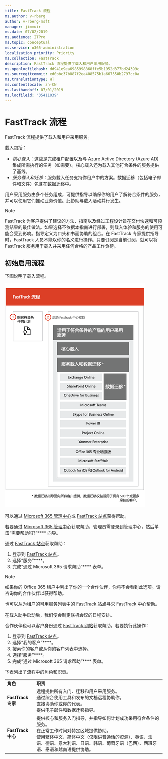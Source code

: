 ```yaml
---
title: FastTrack 流程
ms.author: v-rberg
author: v-rberg-msft
manager: jimmuir
ms.date: 07/02/2019
ms.audience: ITPro
ms.topic: conceptual
ms.service: o365-administration
localization_priority: Priority
ms.collection: FastTrack
description: FastTrack 流程提供了载入和用户采用服务。
ms.openlocfilehash: dd941e9ea6985998868ffe5b1952d377bd24399c
ms.sourcegitcommit: ed0bbc37b887f2ea408575b1a667550b2797cc0a
ms.translationtype: HT
ms.contentlocale: zh-CN
ms.lasthandoff: 07/01/2019
ms.locfileid: "35411039"
---
```

# <a name="the-fasttrack-process"></a>FastTrack 流程

FastTrack 流程提供了载入和用户采用服务。 
  
载入包括：
  
- *核心载入*：这些是完成租户配置以及与 Azure Active Directory (Azure AD) 集成所需执行的任务（如需要）。核心载入还为载入其他符合条件的服务提供了基线。 
- *服务载入和迁移*：服务载入任务支持你租户中的方案。数据迁移（包括电子邮件和文件）包含在[数据迁移](O365-data-migration.md)中。 
    
用户采用服务由多个任务组成，可提供指导以确保你的用户了解符合条件的服务，并可以使用它们推动业务价值。此协助与载入活动并行发生。
  
> [!NOTE]
> FastTrack 为客户提供了建议的方法、指南以及经过工程设计旨在交付快速和可预测结果的最佳做法。如果选择不依据本指南进行部署，则载入体验和服务的使用可能会受到影响。指导定义为口头和书面协助的组合。在 FastTrack 专家提供指导时，FastTrack 人员不能以你的名义进行操作。只要订阅是当前订阅，就可以将 FastTrack 服务用于载入并采用任何合格的产品工作负荷。 
  
## <a name="the-onboarding-process"></a>初始启用流程

下图说明了载入流程。
  
![使用载入权益的日程表](media/O365-Onboarding-Timeline.png)
  
可以通过 [Microsoft 365 管理中心](https://go.microsoft.com/fwlink/?linkid=2032704)或 [FastTrack 站点](https://go.microsoft.com/fwlink/?linkid=780698)获得帮助。 

若要通过 [Microsoft 365 管理中心](https://go.microsoft.com/fwlink/?linkid=2032704)获取帮助，管理员需登录到管理中心，然后单击“需要帮助吗?”**** 向导。 

通过 [FastTrack 站点](https://go.microsoft.com/fwlink/?linkid=780698)获取帮助： 
1.  登录到 [FastTrack 站点](https://go.microsoft.com/fwlink/?linkid=780698)。 
2.  选择“服务”****。
3.  完成“通过 Microsoft 365 请求帮助”**** 表单。 
> [!NOTE]
>  如果你的 Office 365 租户中列出了你的一个合作伙伴，你将不会看到此选项。请咨询你的合作伙伴以获得帮助。 
  
 也可以从为租户的可用服务列表中的 [FastTrack 站点](https://go.microsoft.com/fwlink/?linkid=780698)寻求 FastTrack 中心帮助。 
    
 在载入助手启动后，我们便会制定联机会议的日程安排。
    
合作伙伴也可以客户身份通过 [FastTrack 网站](https://go.microsoft.com/fwlink/?linkid=780698)获取帮助。若要执行此操作：
1.  登录到 [FastTrack 站点](https://go.microsoft.com/fwlink/?linkid=780698)。 
2.  选择“我的客户”****。
3.  搜索你的客户或从你的客户列表中选择。
4.  选择“服务”****。
5.  完成“通过 Microsoft 365 请求帮助”**** 表单。 

下表列出了流程中的角色和职责。
    
|||
|:-----|:-----|
|**角色** <br/> |**职责** <br/> |
|**FastTrack 专家** <br/> |远程提供所有入门、迁移和用户采用服务。  <br/> 通过综合使用工具和发布的文档远程协助你。 <br/> 直接协助你或你的代表。 <br/> 提供电子邮件和数据迁移指导。|
|**FastTrack 中心**  <br/> |提供核心和服务入门指导，并指导如何计划成功采用符合条件的服务。  <br/> 在正常工作时间对特定区域提供协助。 <br/> 使用繁体中文、简体中文（仅限讲普通话的资源）、英语、法语、德语、意大利语、日语、韩语、葡萄牙语（巴西）、西班牙语、泰语和越南语提供协助。|


  

